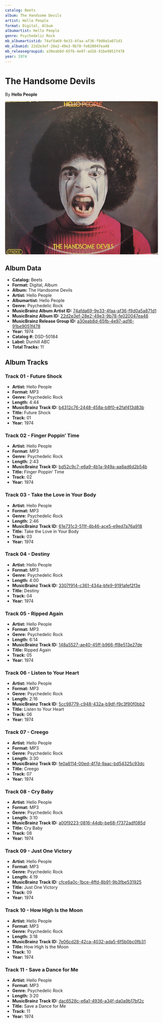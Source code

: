```yaml
---
catalog: Beets
album: The Handsome Devils
artist: Hello People
format: Digital, Album
albumartist: Hello People
genre: Psychedelic Rock
mb_albumartistid: 74afda69-9e33-4faa-af36-f9d0a5a871d1
mb_albumid: 22d2e3ef-28e2-49e3-9b78-fe020047ea48
mb_releasegroupid: a30eab8d-65fb-4e97-ad16-91be9051f478
year: 1974
---
```


# The Handsome Devils

By **Hello People**

![](../../assets/beetscovers/Hello_People-The_Handsome_Devils.jpg)

## Album Data

- **Catalog:** Beets
- **Format:** Digital, Album
- **Album:** The Handsome Devils
- **Artist:** Hello People
- **Albumartist:** Hello People
- **Genre:** Psychedelic Rock
- **MusicBrainz Album Artist ID:** [74afda69-9e33-4faa-af36-f9d0a5a871d1](https://musicbrainz.org/artist/74afda69-9e33-4faa-af36-f9d0a5a871d1)
- **MusicBrainz Album ID:** [22d2e3ef-28e2-49e3-9b78-fe020047ea48](https://musicbrainz.org/release/22d2e3ef-28e2-49e3-9b78-fe020047ea48)
- **MusicBrainz Release Group ID:** [a30eab8d-65fb-4e97-ad16-91be9051f478](https://musicbrainz.org/release-group/a30eab8d-65fb-4e97-ad16-91be9051f478)
- **Year:** 1974
- **Catalog #:** DSD-50184
- **Label:** Dunhill ABC
- **Total Tracks:** 11

## Album Tracks

### Track 01 - Future Shock

- **Artist:** Hello People
- **Format:** MP3
- **Genre:** Psychedelic Rock
- **Length:** 4:44
- **MusicBrainz Track ID:** [b4312c76-2448-458a-b8f0-e2faf413d83b](https://musicbrainz.org/recording/b4312c76-2448-458a-b8f0-e2faf413d83b)
- **Title:** Future Shock
- **Track:** 01
- **Year:** 1974

### Track 02 - Finger Poppin’ Time

- **Artist:** Hello People
- **Format:** MP3
- **Genre:** Psychedelic Rock
- **Length:** 2:43
- **MusicBrainz Track ID:** [bd52c9c7-e6a9-4b1a-949a-aa8ad6d2b54b](https://musicbrainz.org/recording/bd52c9c7-e6a9-4b1a-949a-aa8ad6d2b54b)
- **Title:** Finger Poppin’ Time
- **Track:** 02
- **Year:** 1974

### Track 03 - Take the Love in Your Body

- **Artist:** Hello People
- **Format:** MP3
- **Genre:** Psychedelic Rock
- **Length:** 2:46
- **MusicBrainz Track ID:** [61e731c3-511f-4b46-ace5-e9ed7a76a918](https://musicbrainz.org/recording/61e731c3-511f-4b46-ace5-e9ed7a76a918)
- **Title:** Take the Love in Your Body
- **Track:** 03
- **Year:** 1974

### Track 04 - Destiny

- **Artist:** Hello People
- **Format:** MP3
- **Genre:** Psychedelic Rock
- **Length:** 4:00
- **MusicBrainz Track ID:** [3307f914-c361-434a-bfe9-9191afef2f3e](https://musicbrainz.org/recording/3307f914-c361-434a-bfe9-9191afef2f3e)
- **Title:** Destiny
- **Track:** 04
- **Year:** 1974

### Track 05 - Ripped Again

- **Artist:** Hello People
- **Format:** MP3
- **Genre:** Psychedelic Rock
- **Length:** 6:14
- **MusicBrainz Track ID:** [148a5527-ae40-45ff-b966-ff8e513e27de](https://musicbrainz.org/recording/148a5527-ae40-45ff-b966-ff8e513e27de)
- **Title:** Ripped Again
- **Track:** 05
- **Year:** 1974

### Track 06 - Listen to Your Heart

- **Artist:** Hello People
- **Format:** MP3
- **Genre:** Psychedelic Rock
- **Length:** 2:16
- **MusicBrainz Track ID:** [5cc98779-c948-432a-b9df-f9c3f90f0bb2](https://musicbrainz.org/recording/5cc98779-c948-432a-b9df-f9c3f90f0bb2)
- **Title:** Listen to Your Heart
- **Track:** 06
- **Year:** 1974

### Track 07 - Creego

- **Artist:** Hello People
- **Format:** MP3
- **Genre:** Psychedelic Rock
- **Length:** 3:30
- **MusicBrainz Track ID:** [fe0a8114-00ed-4f7d-9aac-bd54325c93dc](https://musicbrainz.org/recording/fe0a8114-00ed-4f7d-9aac-bd54325c93dc)
- **Title:** Creego
- **Track:** 07
- **Year:** 1974

### Track 08 - Cry Baby

- **Artist:** Hello People
- **Format:** MP3
- **Genre:** Psychedelic Rock
- **Length:** 3:10
- **MusicBrainz Track ID:** [a00f9223-0816-44db-be68-f7372adf085d](https://musicbrainz.org/recording/a00f9223-0816-44db-be68-f7372adf085d)
- **Title:** Cry Baby
- **Track:** 08
- **Year:** 1974

### Track 09 - Just One Victory

- **Artist:** Hello People
- **Format:** MP3
- **Genre:** Psychedelic Rock
- **Length:** 4:19
- **MusicBrainz Track ID:** [cfce6a0c-1bce-4ffd-8b91-9b3fbe531925](https://musicbrainz.org/recording/cfce6a0c-1bce-4ffd-8b91-9b3fbe531925)
- **Title:** Just One Victory
- **Track:** 09
- **Year:** 1974

### Track 10 - How High Is the Moon

- **Artist:** Hello People
- **Format:** MP3
- **Genre:** Psychedelic Rock
- **Length:** 3:18
- **MusicBrainz Track ID:** [7e06cd28-42ca-4032-ada5-6f5b0bc0fb31](https://musicbrainz.org/recording/7e06cd28-42ca-4032-ada5-6f5b0bc0fb31)
- **Title:** How High Is the Moon
- **Track:** 10
- **Year:** 1974

### Track 11 - Save a Dance for Me

- **Artist:** Hello People
- **Format:** MP3
- **Genre:** Psychedelic Rock
- **Length:** 3:20
- **MusicBrainz Track ID:** [dac6528c-e6a1-4936-a34f-da0a9b17bf2c](https://musicbrainz.org/recording/dac6528c-e6a1-4936-a34f-da0a9b17bf2c)
- **Title:** Save a Dance for Me
- **Track:** 11
- **Year:** 1974

